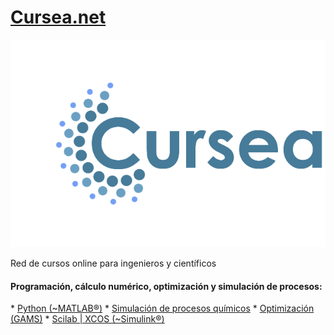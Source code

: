 # [Cursea.net](http://cursea.net)
![Cursea.net](https://raw.githubusercontent.com/CAChemE/cursea/master/logo-w-python/cursea-logo.png)


Red de cursos online para ingenieros y científicos

<h4>Programación, cálculo numérico, optimización y simulación de procesos:</h4>
* <a href="http://cacheme.org/curso-online-python-cientifico-ingenieros" class="btn">Python (~MATLAB®)</a>
* <a href="http://cacheme.org/curso-simulacion-procesos-quimicos-coco-simulator/" class="btn">Simulación de procesos químicos</a>
* <a href="https://www.youtube.com/playlist?list=PLGBbVX_WvN7ZhPW_A90iORZVL1yoqAQ4W" class="btn">Optimización (GAMS)</a>
* <a href="http://cacheme.org/formacion/manual-xcos/" class="btn">Scilab | XCOS (~Simulink®)</a>


